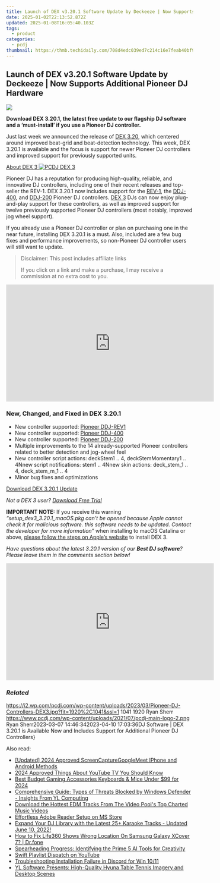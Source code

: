```yaml
---
title: Launch of DEX v3.20.1 Software Update by Deckeeze | Now Supports Additional Pioneer DJ Hardware
date: 2025-01-02T22:13:52.872Z
updated: 2025-01-08T16:05:40.103Z
tags:
  - product
categories:
  - pcdj
thumbnail: https://thmb.techidaily.com/708d4edc039ed7c214c16e7feab40bf91a645580b8d3db79c4bbb485b6d5ebd5.png
---
```


## Launch of DEX v3.20.1 Software Update by Deckeeze | Now Supports Additional Pioneer DJ Hardware

[![](https://i2.wp.com/pcdj.com/wp-content/uploads/2023/03/Pioneer-DJ-Controllers-DEX3.jpg?resize=845%2C321&ssl=1)](https://i2.wp.com/pcdj.com/wp-content/uploads/2023/03/Pioneer-DJ-Controllers-DEX3.jpg?fit=1030%2C558&ssl=1 "Pioneer DJ Controllers Supported in DEX 3.20.1")

**Download DEX 3.20.1, the latest free update to our flagship DJ software and a ‘must-install’ if you use a Pioneer DJ controller.**

Just last week we announced the release of [DEX 3.20](https://tools.techidaily.com/pcdj/products/), which centered around improved beat-grid and beat-detection technology. This week, DEX 3.20.1 is available and the focus is support for newer Pioneer DJ controllers and improved support for previously supported units.

[About DEX 3 ![PCDJ DEX 3](https://i2.wp.com/pcdj.com/wp-content/uploads/2022/01/dex3-macbook-tidal.png?fit=300%2C169&ssl=1 "PCDJ DEX 3")](https://tools.techidaily.com/pcdj/products/)

Pioneer DJ has a reputation for producing high-quality, reliable, and innovative DJ controllers, including one of their recent releases and top-seller the REV-1\. DEX 3.20.1 now includes support for the [REV-1](https://www.pioneerdj.com/en/product/controller/ddj-rev1/black/overview/), the [DDJ-400](https://www.pioneerdj.com/en-us/product/controller/ddj-400/black/overview/), and [DDJ-200](https://www.pioneerdj.com/en-us/product/controller/ddj-200/black/overview/) Pioneer DJ controllers. [DEX 3](https://tools.techidaily.com/pcdj/products/) DJs can now enjoy plug-and-play support for these controllers, as well as improved support for twelve previously supported Pioneer DJ controllers (most notably, improved jog wheel support).

If you already use a Pioneer DJ controller or plan on purchasing one in the near future, installing DEX 3.20.1 is a must. Also, included are a few bug fixes and performance improvements, so non-Pioneer DJ controller users will still want to update.

>  Disclaimer: This post includes affiliate links
>
>  If you click on a link and make a purchase, I may receive a commission at no extra cost to you.
>

<!-- affiliate ads begin -->
<iframe width="560" height="315" src="https://www.youtube.com/embed/_1g4U13PBk0?si=xJLJtlc4hKBTBH8M" title="YouTube video player" frameborder="0" allow="accelerometer; autoplay; clipboard-write; encrypted-media; gyroscope; picture-in-picture; web-share" referrerpolicy="strict-origin-when-cross-origin" allowfullscreen></iframe>
<!-- affiliate ads end -->

### New, Changed, and Fixed in DEX 3.20.1

* New controller supported: [Pioneer DDJ-REV1](https://www.pioneerdj.com/en/product/controller/ddj-rev1/black/overview/)
* New controller supported: [Pioneer DDJ-400](https://www.pioneerdj.com/en-us/product/controller/ddj-400/black/overview/)
* New controller supported: [Pioneer DDJ-200](https://www.pioneerdj.com/en-us/product/controller/ddj-200/black/overview/)
* Multiple improvements to the 14 already-supported Pioneer controllers related to better detection and jog-wheel feel
* New controller script actions: deckStem1 .. 4, deckStemMomentary1 .. 4Nnew script notifications: stem1 .. 4Nnew skin actions: deck\_stem\_1 .. 4, deck\_stem\_m\_1 .. 4
* Minor bug fixes and optimizations

[Download DEX 3.20.1 Update](https://tools.techidaily.com/pcdj/products/)

_Not a DEX 3 user? [Download Free Trial](https://tools.techidaily.com/pcdj/products/)_

**IMPORTANT NOTE:** If you receive this warning _“setup\_dex3\_3.20.1\_macOS.pkg can’t be opened because Apple cannot check it for malicious software. this software needs to be updated. Contact the developer for more information”_ when installing to macOS Catalina or above, [please follow the steps on Apple’s website](https://support.apple.com/guide/mac-help/open-a-mac-app-from-an-unidentified-developer-mh40616/mac) to install DEX 3.

_Have questions about the latest 3.20.1 version of our **Best DJ software**? Please leave them in the comments section below!_

<!-- affiliate ads begin -->
<iframe width="560" height="315" src="https://www.youtube.com/embed/FATJWpNYmio?si=72ugPTb3vJXz6cAM" title="YouTube video player" frameborder="0" allow="accelerometer; autoplay; clipboard-write; encrypted-media; gyroscope; picture-in-picture; web-share" referrerpolicy="strict-origin-when-cross-origin" allowfullscreen></iframe>
<!-- affiliate ads end -->

### _Related_

https://i2.wp.com/pcdj.com/wp-content/uploads/2023/03/Pioneer-DJ-Controllers-DEX3.jpg?fit=1920%2C1041&ssl=1 1041 1920 Ryan Sherr https://www.pcdj.com/wp-content/uploads/2021/07/pcdj-main-logo-2.png Ryan Sherr2023-03-07 14:46:342023-04-10 17:03:36DJ Software | DEX 3.20.1 is Available Now and Includes Support for Additional Pioneer DJ Controllers}

<ins class="adsbygoogle"
     style="display:block"
     data-ad-format="autorelaxed"
     data-ad-client="ca-pub-7571918770474297"
     data-ad-slot="1223367746"></ins>

<ins class="adsbygoogle"
     style="display:block"
     data-ad-client="ca-pub-7571918770474297"
     data-ad-slot="8358498916"
     data-ad-format="auto"
     data-full-width-responsive="true"></ins>

<span class="atpl-alsoreadstyle">Also read:</span>
<div><ul>
<li><a href="https://video-screen-grab.techidaily.com/updated-2024-approved-screencapturegooglemeet-iphone-and-android-methods/"><u>[Updated] 2024 Approved ScreenCaptureGoogleMeet IPhone and Android Methods</u></a></li>
<li><a href="https://youtube-zero.techidaily.com/approved-things-about-youtube-tv-you-should-know/"><u>2024 Approved Things About YouTube TV You Should Know</u></a></li>
<li><a href="https://screen-mirroring-recording.techidaily.com/best-budget-gaming-accessories-keyboards-and-mice-under-99-for-2024/"><u>Best Budget Gaming Accessories Keyboards & Mice Under $99 for 2024</u></a></li>
<li><a href="https://discover-fantastic.techidaily.com/comprehensive-guide-types-of-threats-blocked-by-windows-defender-insights-from-yl-computing/"><u>Comprehensive Guide: Types of Threats Blocked by Windows Defender - Insights From YL Computing</u></a></li>
<li><a href="https://discover-fantastic.techidaily.com/download-the-hottest-edm-tracks-from-the-video-pools-top-charted-music-videos/"><u>Download the Hottest EDM Tracks From The Video Pool's Top Charted Music Videos</u></a></li>
<li><a href="https://win11-tips.techidaily.com/effortless-adobe-reader-setup-on-ms-store/"><u>Effortless Adobe Reader Setup on MS Store</u></a></li>
<li><a href="https://discover-fantastic.techidaily.com/expand-your-dj-library-with-the-latest-25plus-karaoke-tracks-updated-june-10-2022/"><u>Expand Your DJ Library with the Latest 25+ Karaoke Tracks - Updated June 10, 2022!</u></a></li>
<li><a href="https://fake-location.techidaily.com/how-to-fix-life360-shows-wrong-location-on-samsung-galaxy-xcover-7-drfone-by-drfone-virtual-android/"><u>How to Fix Life360 Shows Wrong Location On Samsung Galaxy XCover 7? | Dr.fone</u></a></li>
<li><a href="https://tech-savvy.techidaily.com/spearheading-progress-identifying-the-prime-5-ai-tools-for-creativity/"><u>Spearheading Progress: Identifying the Prime 5 AI Tools for Creativity</u></a></li>
<li><a href="https://youtube-videos.techidaily.com/swift-playlist-dispatch-on-youtube/"><u>Swift Playlist Dispatch on YouTube</u></a></li>
<li><a href="https://win11-tips.techidaily.com/troubleshooting-installation-failure-in-discord-for-win-1011/"><u>Troubleshooting Installation Failure in Discord for Win 10/11</u></a></li>
<li><a href="https://discover-fantastic.techidaily.com/yl-software-presents-high-quality-hyuna-table-tennis-imagery-and-desktop-scenes/"><u>YL Software Presents: High-Quality Hyuna Table Tennis Imagery and Desktop Scenes</u></a></li>
</ul></div>

